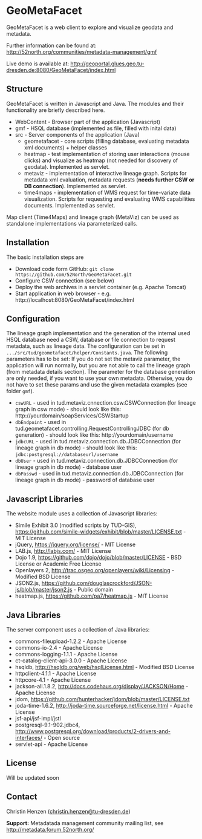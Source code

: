 # GeoMetaFacet

GeoMetaFacet is a web client to explore and visualize geodata and metadata.

Further information can be found at: http://52north.org/communities/metadata-management/gmf

Live demo is available at: http://geoportal.glues.geo.tu-dresden.de:8080/GeoMetaFacet/index.html

## Structure

GeoMetaFacet is written in Javascript and Java. The modules and their functionality are briefly described here.

* WebContent - Browser part of the application (Javascript) 
* gmf - HSQL database (implemented as file, filled with inital data)
* src - Server components of the application (Java)
  * geometafacet - core scripts (filling database, evaluating metadata xml documents) + helper classes
  * heatmap - test implementation of storing user interactions (mouse clicks) and visualize as heatmap (not needed for discovery of geodata). Implemented as servlet.
  * metaviz - implementation of interactive lineage graph. Scripts for metadata xml evaluation, metadata requests (**needs further CSW or DB connection**). Implemented as servlet.
  * time4maps - implementation of WMS request for time-variate data visualization. Scripts for requesting and evaluating WMS capabilities documents. Implemented as servlet.

Map client (Time4Maps) and lineage graph (MetaViz) can be used as standalone implementations via parameterized calls.

## Installation

The basic installation steps are
* Download code form GitHub: ``git clone https://github.com/52North/GeoMetaFacet.git``
* Configure CSW connection (see below)
* Deploy the web archives in a servlet container (e.g. Apache Tomcat)
* Start application in web browser - e.g. http://localhost:8080/GeoMetaFacet/index.html

## Configuration

The lineage graph implementation and the generation of the internal used HSQL database need a CSW, database or file connection to request metadata, such as lineage data.
The configuration can be set in ``.../src/tud/geometafacet/helper/Constants.java``. The following parameters has to be set: If you do not set the metaviz parameter, the application will run normally, but you are not able to call the lineage graph (from metadata details section).
The parameter for the database generation are only needed, if you want to use your own metadata. Otherwise, you do not have to set these params and use the given metadata examples (see folder ``gmf``).

* ``cswURL`` - used in tud.metaviz.cnnection.csw.CSWConnection (for lineage graph in csw mode) - should look like this: http://yourdomain/soapServices/CSWStartup
* ``dbEndpoint`` - used in tud.geometafacet.controlling.RequestControllingJDBC (for db generation) - should look like this: http://yourdomain/username
* ``jdbcURL`` - used in tud.metaviz.connection.db.JDBCConnection (for lineage graph in db mode) - should look like this: ``jdbc:postgresql://databaseurl/username``
* ``dbUser`` - used in tud.metaviz.connection.db.JDBCConnection (for lineage graph in db mode) - database user
* ``dbPasswd`` - used in tud.metaviz.connection.db.JDBCConnection (for lineage graph in db mode) - password of database user

## Javascript Libraries

The website module uses a collection of Javascript libraries:

* Simile Exhibit 3.0 (modified scripts by TUD-GIS), https://github.com/simile-widgets/exhibit/blob/master/LICENSE.txt - MIT License
* jQuery, https://jquery.org/license/ - MIT License
* LAB.js, http://labjs.com/ - MIT License
* Dojo 1.9, https://github.com/dojo/dojo/blob/master/LICENSE - BSD License or Academic Free License
* Openlayers 2, http://trac.osgeo.org/openlayers/wiki/Licensing - Modified BSD License
* JSON2.js, https://github.com/douglascrockford/JSON-js/blob/master/json2.js - Public domain
* heatmap.js, https://github.com/pa7/heatmap.js - MIT License

## Java Libraries

The server component uses a collection of Java libraries:

* commons-fileupload-1.2.2 - Apache License
* commons-io-2.4 - Apache License
* commons-logging-1.1.1 - Apache License
* ct-catalog-client-api-3.0.0 - Apache License
* hsqldb, http://hsqldb.org/web/hsqlLicense.html - Modified BSD License
* httpclient-4.1.1 - Apache License
* httpcore-4.1 - Apache License
* jackson-all.1.8.2, http://docs.codehaus.org/display/JACKSON/Home - Apache License
* jdom, https://github.com/hunterhacker/jdom/blob/master/LICENSE.txt
* joda-time-1.6.2, http://joda-time.sourceforge.net/license.html - Apache License
* jsf-api/jsf-impl/jstl 
* postgresql-9.1-902.jdbc4, http://www.postgresql.org/download/products/2-drivers-and-interfaces/ - Open source
* servlet-api - Apache License

## License

Will be updated soon

## Contact

Christin Henzen (christin.henzen@tu-dresden.de)

**Support:** Metadatada management community mailing list, see http://metadata.forum.52north.org/
